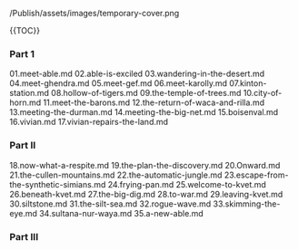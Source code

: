 /Publish/assets/images/temporary-cover.png

<!-- A map needs to go here! -->

{{TOC}}

### Part 1

01.meet-able.md
02.able-is-exciled
03.wandering-in-the-desert.md
04.meet-ghendra.md
05.meet-gef.md
06.meet-karolly.md
07.kinton-station.md
08.hollow-of-tigers.md
09.the-temple-of-trees.md
10.city-of-horn.md
11.meet-the-barons.md
12.the-return-of-waca-and-rilla.md
13.meeting-the-durman.md
14.meeting-the-big-net.md
15.boisenval.md
16.vivian.md
17.vivian-repairs-the-land.md

### Part II

18.now-what-a-respite.md
19.the-plan-the-discovery.md
20.Onward.md
21.the-cullen-mountains.md
22.the-automatic-jungle.md
23.escape-from-the-synthetic-simians.md
24.frying-pan.md
25.welcome-to-kvet.md
26.beneath-kvet.md
27.the-big-dig.md
28.to-war.md
29.leaving-kvet.md
30.siltstone.md
31.the-silt-sea.md
32.rogue-wave.md
33.skimming-the-eye.md
34.sultana-nur-waya.md
35.a-new-able.md


### Part III